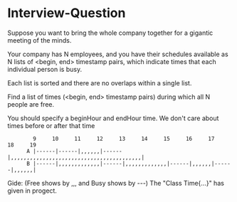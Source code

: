 # Interview-Question


Suppose you want to bring the whole company together for 
a gigantic meeting of the minds.

Your company has N employees, and you have their schedules available 
as N lists of <begin, end> timestamp pairs, which indicate times that 
each individual person is busy.

Each list is sorted and there are no overlaps within a single list.

Find a list of times (<begin, end> timestamp pairs) during which 
all N people are free.

You should specify a beginHour and endHour time. 
We don't care about times before or after that time

            9     10     11     12     13     14     15     16     17     18     19
          A |------|------|,,,,,,|------|,,,,,,,,,,,,,,,,,,,,,,,,,,,,,,,,,,,,,,,,,|                                          
          B |------|,,,,,,,,,,,,,|------|,,,,,,,,,,,,,|------|,,,,,,|------|,,,,,,|    

Gide: (Free shows by  ,,, and  Busy shows by ---)
The "Class Time{...}" has given in progect.






          						
